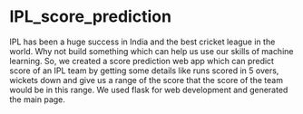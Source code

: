 # IPL_score_prediction
IPL has been a huge success in India and the best cricket league in the world. Why not build something which can help us use our skills of machine learning. So, we created a score prediction web app which can predict score of an IPL team by getting some details like runs scored in 5 overs, wickets down and give us a range of the score that the score of the team would be in this range. We used flask for web development and generated the main page.
